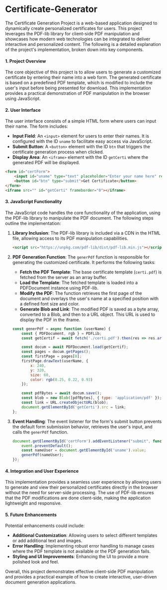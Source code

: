 # Certificate-Generator

The Certificate Generation Project is a web-based application designed to dynamically create personalized certificates for users. This project leverages the PDF-lib library for client-side PDF manipulation and showcases how modern web technologies can be integrated to deliver interactive and personalized content. The following is a detailed explanation of the project's implementation, broken down into key components.

#### 1. **Project Overview**

The core objective of this project is to allow users to generate a customized certificate by entering their name into a web form. The generated certificate is based on a predefined PDF template, which is modified to include the user's input before being presented for download. This implementation provides a practical demonstration of PDF manipulation in the browser using JavaScript.

#### 2. **User Interface**

The user interface consists of a simple HTML form where users can input their name. The form includes:
- **Input Field**: An `<input>` element for users to enter their names. It is configured with the ID `uname` to facilitate easy access via JavaScript.
- **Submit Button**: A `<button>` element with the ID `btn` that triggers the certificate generation process when clicked.
- **Display Area**: An `<iframe>` element with the ID `getCerti` where the generated PDF will be displayed.

```html
<form id="certForm">
    <input id="uname" type="text" placeholder="Enter your name here" required autofocus>
    <button id="btn" type="submit">Get Certificate</button>
</form>
<iframe src="" id="getCerti" frameborder="0"></iframe>
```

#### 3. **JavaScript Functionality**

The JavaScript code handles the core functionality of the application, using the PDF-lib library to manipulate the PDF document. The following steps outline the implementation:

1. **Library Inclusion**: The PDF-lib library is included via a CDN in the HTML file, allowing access to its PDF manipulation capabilities.

   ```html
   <script src="https://unpkg.com/pdf-lib/dist/pdf-lib.min.js"></script>
   ```

2. **PDF Generation Function**: The `generPdf` function is responsible for generating the customized certificate. It performs the following tasks:

   - **Fetch the PDF Template**: The base certificate template (`certi.pdf`) is fetched from the server as an array buffer.
   - **Load the Template**: The fetched template is loaded into a PDFDocument instance using PDF-lib.
   - **Modify the PDF**: The function retrieves the first page of the document and overlays the user's name at a specified position with a defined font size and color.
   - **Generate Blob and Link**: The modified PDF is saved as a byte array, converted to a Blob, and then to a URL object. This URL is used to display the PDF in the iframe.

   ```javascript
   const generPdf = async function (userName) {
       const { PDFDocument, rgb } = PDFLib;
       const getCertif = await fetch('./certi.pdf').then(res => res.arrayBuffer());

       const docum = await PDFDocument.load(getCertif);
       const pages = docum.getPages();
       const firstPage = pages[0];
       firstPage.drawText(userName, {
           x: 240,
           y: 320,
           size: 60,
           color: rgb(0.25, 0.22, 0.93)
       });

       const pdfBytes = await docum.save();
       const blob = new Blob([pdfBytes], { type: 'application/pdf' });
       const link = URL.createObjectURL(blob);
       document.getElementById('getCerti').src = link;
   };
   ```

3. **Event Handling**: The event listener for the form's submit button prevents the default form submission behavior, retrieves the user's input, and calls the `generPdf` function.

   ```javascript
   document.getElementById('certForm').addEventListener("submit", function(event) {
       event.preventDefault();
       const nameUser = document.getElementById('uname').value;
       generPdf(nameUser);
   });
   ```

#### 4. **Integration and User Experience**

This implementation provides a seamless user experience by allowing users to generate and view their personalized certificates directly in the browser without the need for server-side processing. The use of PDF-lib ensures that the PDF modifications are done client-side, making the application lightweight and responsive.

#### 5. **Future Enhancements**

Potential enhancements could include:
- **Additional Customization**: Allowing users to select different templates or add additional text and images.
- **Error Handling**: Implementing robust error handling to manage cases where the PDF template is not available or the PDF generation fails.
- **Styling and UI Improvements**: Enhancing the UI to provide a more polished look and feel.

Overall, this project demonstrates effective client-side PDF manipulation and provides a practical example of how to create interactive, user-driven document generation applications.
